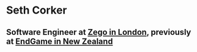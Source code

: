 # Seth Corker
## Software Engineer at [Zego in London](https://www.zego.com/), previously at [EndGame in New Zealand](https://www.end-game.com/)
